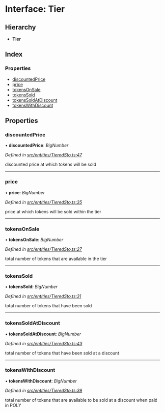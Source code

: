 # Interface: Tier

## Hierarchy

* **Tier**

## Index

### Properties

* [discountedPrice](_entities_tieredsto_.tier.md#discountedprice)
* [price](_entities_tieredsto_.tier.md#price)
* [tokensOnSale](_entities_tieredsto_.tier.md#tokensonsale)
* [tokensSold](_entities_tieredsto_.tier.md#tokenssold)
* [tokensSoldAtDiscount](_entities_tieredsto_.tier.md#tokenssoldatdiscount)
* [tokensWithDiscount](_entities_tieredsto_.tier.md#tokenswithdiscount)

## Properties

###  discountedPrice

• **discountedPrice**: *BigNumber*

*Defined in [src/entities/TieredSto.ts:47](https://github.com/PolymathNetwork/polymath-sdk/blob/fb8c7c9/src/entities/TieredSto.ts#L47)*

discounted price at which tokens will be sold

___

###  price

• **price**: *BigNumber*

*Defined in [src/entities/TieredSto.ts:35](https://github.com/PolymathNetwork/polymath-sdk/blob/fb8c7c9/src/entities/TieredSto.ts#L35)*

price at which tokens will be sold within the tier

___

###  tokensOnSale

• **tokensOnSale**: *BigNumber*

*Defined in [src/entities/TieredSto.ts:27](https://github.com/PolymathNetwork/polymath-sdk/blob/fb8c7c9/src/entities/TieredSto.ts#L27)*

total number of tokens that are available in the tier

___

###  tokensSold

• **tokensSold**: *BigNumber*

*Defined in [src/entities/TieredSto.ts:31](https://github.com/PolymathNetwork/polymath-sdk/blob/fb8c7c9/src/entities/TieredSto.ts#L31)*

total number of tokens that have been sold

___

###  tokensSoldAtDiscount

• **tokensSoldAtDiscount**: *BigNumber*

*Defined in [src/entities/TieredSto.ts:43](https://github.com/PolymathNetwork/polymath-sdk/blob/fb8c7c9/src/entities/TieredSto.ts#L43)*

total number of tokens that have been sold at a discount

___

###  tokensWithDiscount

• **tokensWithDiscount**: *BigNumber*

*Defined in [src/entities/TieredSto.ts:39](https://github.com/PolymathNetwork/polymath-sdk/blob/fb8c7c9/src/entities/TieredSto.ts#L39)*

total number of tokens that are available to be sold at a discount when paid in POLY
